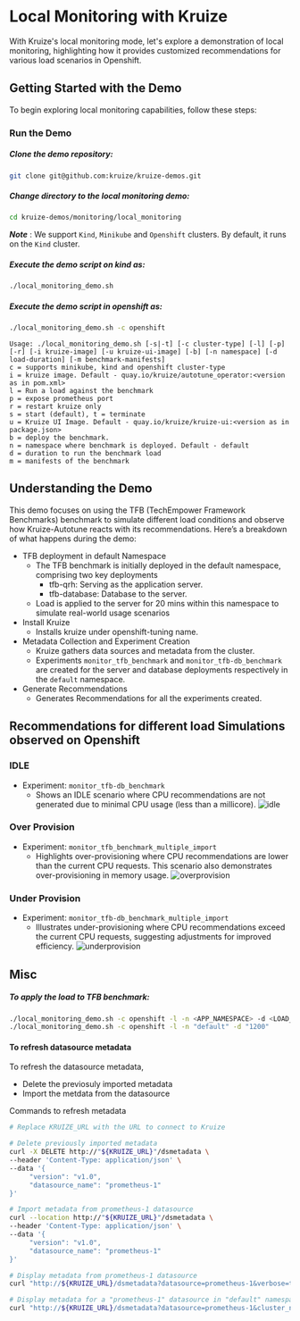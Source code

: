 # Local Monitoring with Kruize

With Kruize's local monitoring mode, let's explore a demonstration of local monitoring, highlighting how it provides customized recommendations for various load scenarios in Openshift.

## Getting Started with the Demo

To begin exploring local monitoring capabilities, follow these steps:

### Run the Demo

##### Clone the demo repository:
```sh
git clone git@github.com:kruize/kruize-demos.git
```
##### Change directory to the local monitoring demo:
```sh
cd kruize-demos/monitoring/local_monitoring
```
***Note*** : We support `Kind`, `Minikube` and `Openshift` clusters.
By default, it runs on the `Kind` cluster.
##### Execute the demo script on kind as: 
```sh
./local_monitoring_demo.sh
```
##### Execute the demo script in openshift as: 
```sh
./local_monitoring_demo.sh -c openshift
```

```
Usage: ./local_monitoring_demo.sh [-s|-t] [-c cluster-type] [-l] [-p] [-r] [-i kruize-image] [-u kruize-ui-image] [-b] [-n namespace] [-d load-duration] [-m benchmark-manifests]
c = supports minikube, kind and openshift cluster-type
i = kruize image. Default - quay.io/kruize/autotune_operator:<version as in pom.xml>
l = Run a load against the benchmark
p = expose prometheus port
r = restart kruize only
s = start (default), t = terminate
u = Kruize UI Image. Default - quay.io/kruize/kruize-ui:<version as in package.json>
b = deploy the benchmark.
n = namespace where benchmark is deployed. Default - default
d = duration to run the benchmark load
m = manifests of the benchmark
```

## Understanding the Demo

This demo focuses on using the TFB (TechEmpower Framework Benchmarks) benchmark to simulate different load conditions and observe how Kruize-Autotune reacts with its recommendations. Here’s a breakdown of what happens during the demo:

- TFB deployment in default Namespace
    - The TFB benchmark is initially deployed in the default namespace, comprising two key deployments
      - tfb-qrh: Serving as the application server.
      - tfb-database: Database to the server.
    - Load is applied to the server for 20 mins within this namespace to simulate real-world usage scenarios
- Install Kruize
  - Installs kruize under openshift-tuning name.
- Metadata Collection and Experiment Creation
  - Kruize gathers data sources and metadata from the cluster.
  - Experiments `monitor_tfb_benchmark` and `monitor_tfb-db_benchmark` are created for the server and database deployments respectively in the `default` namespace.
- Generate Recommendations
  - Generates Recommendations for all the experiments created.

## Recommendations for different load Simulations observed on Openshift
### IDLE 
- Experiment: `monitor_tfb-db_benchmark`
  - Shows an IDLE scenario where CPU recommendations are not generated due to minimal CPU usage (less than a millicore).
  ![idle](https://github.com/kusumachalasani/autotune-demo/assets/17760990/9e1505ca-6c75-4da7-a154-3c6ed3adf3ed)
### Over Provision
- Experiment: `monitor_tfb_benchmark_multiple_import`
  - Highlights over-provisioning where CPU recommendations are lower than the current CPU requests. This scenario also demonstrates over-provisioning in memory usage.
  ![overprovision](https://github.com/kusumachalasani/autotune-demo/assets/17760990/9aac1d35-0e4b-44c6-b358-5eaf00c2852d)
### Under Provision
- Experiment: `monitor_tfb-db_benchmark_multiple_import`
  - Illustrates under-provisioning where CPU recommendations exceed the current CPU requests, suggesting adjustments for improved efficiency.
  ![underprovision](https://github.com/kusumachalasani/autotune-demo/assets/17760990/9005a59d-db4c-41b4-b170-90adf0fafff0)

## Misc

##### To apply the load to TFB benchmark: 
```sh
./local_monitoring_demo.sh -c openshift -l -n <APP_NAMESPACE> -d <LOAD_DURATION>
./local_monitoring_demo.sh -c openshift -l -n "default" -d "1200"
```


#### To refresh datasource metadata

To refresh the datasource metadata,
- Delete the previosuly imported metadata
- Import the metdata from the datasource

Commands to refresh metadata

```sh
# Replace KRUIZE_URL with the URL to connect to Kruize

# Delete previously imported metadata
curl -X DELETE http://"${KRUIZE_URL}"/dsmetadata \
--header 'Content-Type: application/json' \
--data '{
     "version": "v1.0",
     "datasource_name": "prometheus-1"
}'

# Import metadata from prometheus-1 datasource                   
curl --location http://"${KRUIZE_URL}"/dsmetadata \
--header 'Content-Type: application/json' \
--data '{
     "version": "v1.0",
     "datasource_name": "prometheus-1"
}'

# Display metadata from prometheus-1 datasource
curl "http://${KRUIZE_URL}/dsmetadata?datasource=prometheus-1&verbose=true"

# Display metadata for a "prometheus-1" datasource in "default" namespace and "default" cluster
curl "http://${KRUIZE_URL}/dsmetadata?datasource=prometheus-1&cluster_name=default&namespace=default&verbose=true"
``` 
